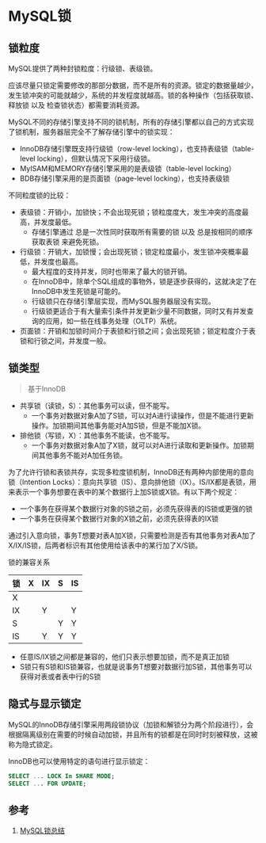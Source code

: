 # MySQL锁

## 锁粒度

MySQL提供了两种封锁粒度：行级锁、表级锁。

应该尽量只锁定需要修改的那部分数据，而不是所有的资源。锁定的数据量越少，发生锁冲突的可能就越少，系统的并发程度就越高。锁的各种操作（包括获取锁、释放锁 以及 检查锁状态）都需要消耗资源。

MySQL不同的存储引擎支持不同的锁机制，所有的存储引擎都以自己的方式实现了锁机制，服务器层完全不了解存储引擎中的锁实现：

+ InnoDB存储引擎既支持行级锁（row-level locking），也支持表级锁（table-level locking），但默认情况下采用行级锁。
+ MyISAM和MEMORY存储引擎采用的是表级锁（table-level locking）
+ BDB存储引擎采用的是页面锁（page-level locking），也支持表级锁

不同粒度锁的比较：

+ 表级锁：开销小，加锁快；不会出现死锁；锁粒度度大，发生冲突的高度最高，并发度最低。
    + 存储引擎通过 总是一次性同时获取所有需要的锁 以及 总是按相同的顺序获取表锁 来避免死锁。
+ 行级锁：开销大，加锁慢；会出现死锁；锁定粒度最小，发生锁冲突概率最低，并发度也最高。
    + 最大程度的支持并发，同时也带来了最大的锁开销。
    + 在InnoDB中，除单个SQL组成的事物外，锁是逐步获得的，这就决定了在InnoDB中发生死锁是可能的。
    + 行级锁只在存储引擎层实现，而MySQL服务器层没有实现。
    + 行级锁更适合于有大量索引条件并发更新少量不同数据，同时又有并发查询的应用，如一些在线事务处理（OLTP）系统。
+ 页面锁：开销和加锁时间介于表锁和行锁之间；会出现死锁；锁定粒度介于表锁和行锁之间，并发度一般。

## 锁类型

> 基于InnoDB

+ 共享锁（读锁，S）：其他事务可以读，但不能写。
    + 一个事务对数据对象A加了S锁，可以对A进行读操作，但是不能进行更新操作。加锁期间其他事务能对A加S锁，但是不能加X锁。
+ 排他锁（写锁，X）：其他事务不能读，也不能写。
    + 一个事务对数据对象A加了X锁，就可以对A进行读取和更新操作。加锁期间其他事务不能对A加任务锁。

为了允许行锁和表锁共存，实现多粒度锁机制，InnoDB还有两种内部使用的意向锁（Intention Locks）：意向共享锁（IS）、意向排他锁（IX）。IS/IX都是表锁，用来表示一个事务想要在表中的某个数据行上加S锁或X锁。有以下两个规定：

+ 一个事务在获得某个数据行对象的S锁之前，必须先获得表的IS锁或更强的锁
+ 一个事务在获得某个数据行对象的X锁之前，必须先获得表的IX锁

通过引入意向锁，事务T想要对表A加X锁，只需要检测是否有其他事务对表A加了X/IX/IS锁，后两者标识有其他使用给该表中的某行加了X/S锁。

锁的兼容关系

|锁|X|IX|S|IS|
|---|---|---|---|---|
|X|||||
|IX||Y||Y|
|S|||Y|Y|
|IS||Y|Y|Y|

+ 任意IS/IX锁之间都是兼容的，他们只表示想要加锁，而不是真正加锁
+ S锁只有S锁和IS锁兼容，也就是说事务T想要对数据行加S锁，其他事务可以获得对表或者表中行的S锁

## 隐式与显示锁定

MySQL的InnoDB存储引擎采用两段锁协议（加锁和解锁分为两个阶段进行），会根据隔离级别在需要的时候自动加锁，并且所有的锁都是在同时时刻被释放，这被称为隐式锁定。

InnoDB也可以使用特定的语句进行显示锁定：

```SQL
SELECT ... LOCK In SHARE MODE;
SELECT ... FOR UPDATE;
```

## 参考

1. [MySQL锁总结](https://zhuanlan.zhihu.com/p/29150809)